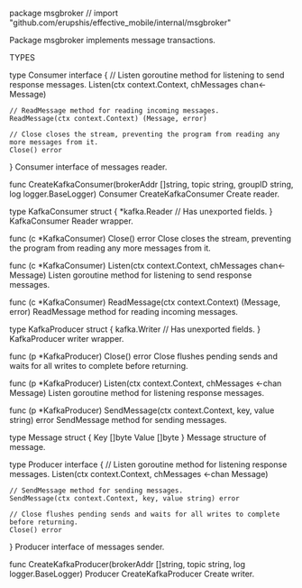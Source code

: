 package msgbroker // import "github.com/erupshis/effective_mobile/internal/msgbroker"

Package msgbroker implements message transactions.

TYPES

type Consumer interface {
	// Listen goroutine method for listening to send response messages.
	Listen(ctx context.Context, chMessages chan<- Message)

	// ReadMessage method for reading incoming messages.
	ReadMessage(ctx context.Context) (Message, error)

	// Close closes the stream, preventing the program from reading any more messages from it.
	Close() error
}
    Consumer interface of messages reader.

func CreateKafkaConsumer(brokerAddr []string, topic string, groupID string, log logger.BaseLogger) Consumer
    CreateKafkaConsumer Create reader.

type KafkaConsumer struct {
	*kafka.Reader
	// Has unexported fields.
}
    KafkaConsumer Reader wrapper.

func (c *KafkaConsumer) Close() error
    Close closes the stream, preventing the program from reading any more
    messages from it.

func (c *KafkaConsumer) Listen(ctx context.Context, chMessages chan<- Message)
    Listen goroutine method for listening to send response messages.

func (c *KafkaConsumer) ReadMessage(ctx context.Context) (Message, error)
    ReadMessage method for reading incoming messages.

type KafkaProducer struct {
	kafka.Writer
	// Has unexported fields.
}
    KafkaProducer writer wrapper.

func (p *KafkaProducer) Close() error
    Close flushes pending sends and waits for all writes to complete before
    returning.

func (p *KafkaProducer) Listen(ctx context.Context, chMessages <-chan Message)
    Listen goroutine method for listening response messages.

func (p *KafkaProducer) SendMessage(ctx context.Context, key, value string) error
    SendMessage method for sending messages.

type Message struct {
	Key   []byte
	Value []byte
}
    Message structure of message.

type Producer interface {
	// Listen goroutine method for listening response messages.
	Listen(ctx context.Context, chMessages <-chan Message)

	// SendMessage method for sending messages.
	SendMessage(ctx context.Context, key, value string) error

	// Close flushes pending sends and waits for all writes to complete before returning.
	Close() error
}
    Producer interface of messages sender.

func CreateKafkaProducer(brokerAddr []string, topic string, log logger.BaseLogger) Producer
    CreateKafkaProducer Create writer.

